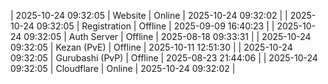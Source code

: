 | 2025-10-24 09:32:05 | Website | Online | 2025-10-24 09:32:02 |
| 2025-10-24 09:32:05 | Registration | Offline | 2025-09-09 16:40:23 |
| 2025-10-24 09:32:05 | Auth Server | Offline | 2025-08-18 09:33:31 |
| 2025-10-24 09:32:05 | Kezan (PvE) | Offline | 2025-10-11 12:51:30 |
| 2025-10-24 09:32:05 | Gurubashi (PvP) | Offline | 2025-08-23 21:44:06 |
| 2025-10-24 09:32:05 | Cloudflare | Online | 2025-10-24 09:32:02 |
